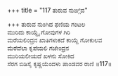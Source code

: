 +++
title = "117 ತುರುವ ನುಙ್ಗಿದ"

+++
ತುರುವ ನುಂಗಿದ ಫಣಿಯ ಗಂಟಲ  
ಮುರಿದು ಕಾಯ್ದೈ ಗೋವುಗಳ ಗಿರಿ  
ಮರೆಯಲಿಂದ್ರನ ಖಾತಿಗಳುಕದೆ ಕಾಯ್ದೆ ಗೋಕುಲವ  
ಮೆರೆದೆಲಾ ಕೃಪೆಯಲಿ ಗಜೇಂದ್ರನ   
ಮುರಿಯಲೀಯದೆ ಖಳನು ಸೋಕಿದ   
ಸೆರಗ ಬಿಡಿಸೈ ಕೃಷ್ಣಯೆಂದಳು ಪಾಂಡವರ ರಾಣಿ    ॥117॥